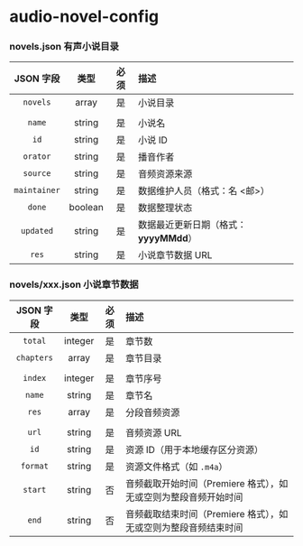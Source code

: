 # audio-novel-config

### novels.json 有声小说目录

| JSON 字段 | 类型 | 必须 | 描述 |
| :--: | :--: | :--: | :-- |
| `novels` | array | 是 | 小说目录 |
| | | | |
| `name` | string | 是 | 小说名 |
| `id` | string | 是 | 小说 ID |
| `orator` | string | 是 | 播音作者 |
| `source` | string | 是 | 音频资源来源 |
| `maintainer` | string | 是 | 数据维护人员（格式：名 <邮>） |
| `done` | boolean | 是 | 数据整理状态 |
| `updated` | string | 是 | 数据最近更新日期（格式：**yyyyMMdd**） |
| `res` | string | 是 | 小说章节数据 URL |

### novels/xxx.json 小说章节数据

| JSON 字段 | 类型 | 必须 | 描述 |
| :--: | :--: | :--: | :-- |
| `total` | integer | 是 | 章节数 |
| `chapters` | array | 是 | 章节目录 |
| | | | |
| `index` | integer | 是 | 章节序号 |
| `name` | string | 是 | 章节名 |
| `res` | array | 是 | 分段音频资源 |
| | | | |
| `url` | string | 是 | 音频资源 URL |
| `id` | string | 是 | 资源 ID（用于本地缓存区分资源） |
| `format` | string | 是 | 资源文件格式（如 `.m4a`） |
| `start` | string | 否 | 音频截取开始时间（Premiere 格式），如无或空则为整段音频开始时间 |
| `end` | string | 否 | 音频截取结束时间（Premiere 格式），如无或空则为整段音频结束时间 |
